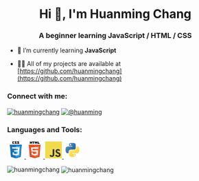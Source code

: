 <h1 align="center">Hi 👋, I'm Huanming Chang</h1>
<h3 align="center">A beginner learning JavaScript / HTML / CSS</h3>

- 🌱 I’m currently learning **JavaScript**

- 👨‍💻 All of my projects are available at [https://github.com/huanmingchang](https://github.com/huanmingchang)

<h3 align="left">Connect with me:</h3>
<p align="left">
<a href="https://linkedin.com/in/huanmingchang" target="blank"><img align="center" src="https://raw.githubusercontent.com/rahuldkjain/github-profile-readme-generator/master/src/images/icons/Social/linked-in-alt.svg" alt="huanmingchang" height="30" width="40" /></a>
<a href="https://medium.com/@huanming" target="blank"><img align="center" src="https://raw.githubusercontent.com/rahuldkjain/github-profile-readme-generator/master/src/images/icons/Social/medium.svg" alt="@huanming" height="30" width="40" /></a>
</p>

<h3 align="left">Languages and Tools:</h3>
<p align="left"> <a href="https://www.w3schools.com/css/" target="_blank"> <img src="https://raw.githubusercontent.com/devicons/devicon/master/icons/css3/css3-original-wordmark.svg" alt="css3" width="40" height="40"/> </a> <a href="https://www.w3.org/html/" target="_blank"> <img src="https://raw.githubusercontent.com/devicons/devicon/master/icons/html5/html5-original-wordmark.svg" alt="html5" width="40" height="40"/> </a> <a href="https://developer.mozilla.org/en-US/docs/Web/JavaScript" target="_blank"> <img src="https://raw.githubusercontent.com/devicons/devicon/master/icons/javascript/javascript-original.svg" alt="javascript" width="40" height="40"/> </a> <a href="https://www.python.org" target="_blank"> <img src="https://raw.githubusercontent.com/devicons/devicon/master/icons/python/python-original.svg" alt="python" width="40" height="40"/> </a> </p>

<p><img align="left" src="https://github-readme-stats.vercel.app/api/top-langs?username=huanmingchang&show_icons=true&locale=en&layout=compact" alt="huanmingchang" /></p>

<p>&nbsp;<img align="center" src="https://github-readme-stats.vercel.app/api?username=huanmingchang&show_icons=true&locale=en" alt="huanmingchang" /></p>



